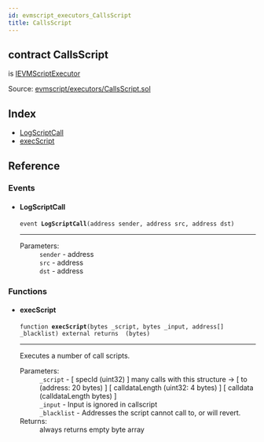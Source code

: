 ```yaml
---
id: evmscript_executors_CallsScript
title: CallsScript
---
```


<div class="contract-doc"><div class="contract"><h2 class="contract-header"><span class="contract-kind">contract</span> CallsScript</h2><p class="base-contracts"><span>is</span> <a href="evmscript_IEVMScriptExecutor.html">IEVMScriptExecutor</a></p><div class="source">Source: <a href="https://github.com/aragon/aragonOS//blob/v3.1.4/contracts/evmscript/executors/CallsScript.sol" target="_blank">evmscript/executors/CallsScript.sol</a></div></div><div class="index"><h2>Index</h2><ul><li><a href="evmscript_executors_CallsScript.html#LogScriptCall">LogScriptCall</a></li><li><a href="evmscript_executors_CallsScript.html#execScript">execScript</a></li></ul></div><div class="reference"><h2>Reference</h2><div class="events"><h3>Events</h3><ul><li><div class="item event"><span id="LogScriptCall" class="anchor-marker"></span><h4 class="name">LogScriptCall</h4><div class="body"><code class="signature">event <strong>LogScriptCall</strong><span>(address sender, address src, address dst) </span></code><hr/><dl><dt><span class="label-parameters">Parameters:</span></dt><dd><div><code>sender</code> - address</div><div><code>src</code> - address</div><div><code>dst</code> - address</div></dd></dl></div></div></li></ul></div><div class="functions"><h3>Functions</h3><ul><li><div class="item function"><span id="execScript" class="anchor-marker"></span><h4 class="name">execScript</h4><div class="body"><code class="signature">function <strong>execScript</strong><span>(bytes _script, bytes _input, address[] _blacklist) </span><span>external </span><span>returns  (bytes) </span></code><hr/><div class="description"><p>Executes a number of call scripts.</p></div><dl><dt><span class="label-parameters">Parameters:</span></dt><dd><div><code>_script</code> - [ specId (uint32) ] many calls with this structure -&gt; [ to (address: 20 bytes) ] [ calldataLength (uint32: 4 bytes) ] [ calldata (calldataLength bytes) ]</div><div><code>_input</code> - Input is ignored in callscript</div><div><code>_blacklist</code> - Addresses the script cannot call to, or will revert.</div></dd><dt><span class="label-return">Returns:</span></dt><dd>always returns empty byte array</dd></dl></div></div></li></ul></div></div></div>
